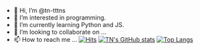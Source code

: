 - 👋 Hi, I’m @tn-tttns
- 👀 I’m interested in programming.
- 🌱 I’m currently learning Python and JS.
- 💞️ I’m looking to collaborate on ...
- 📫 How to reach me ...
[![Hits](https://hits.seeyoufarm.com/api/count/incr/badge.svg?url=https%3A%2F%2Fgithub.com%2Ftn-tttns&count_bg=%23969696&title_bg=%23272727&icon=github.svg&icon_color=%23E7E7E7&title=hits&edge_flat=true)](https://hits.seeyoufarm.com)
[![TN's GitHub stats](https://github-readme-stats.vercel.app/api?username=tn-tttns&show_icons=true&theme=tokyonight)](https://github.com/anuraghazra/github-readme-stats)
[![Top Langs](https://github-readme-stats.vercel.app/api/top-langs/?username=tn-tttns&layout=compact)](https://github.com/anuraghazra/github-readme-stats)
